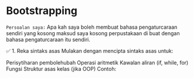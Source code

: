 # Bootstrapping

`Persoalan saya:`
Apa kah saya boleh membuat bahasa pengaturcaraan sendiri yang kosong maksud saya kosong perpustakaan di buat dengan bahasa pengaturcaraan itu sendiri.

✅ 1. Reka sintaks asas
Mulakan dengan mencipta sintaks asas untuk:

Perisytiharan pembolehubah
Operasi aritmetik
Kawalan aliran (if, while, for)
Fungsi
Struktur asas kelas (jika OOP)
Contoh:
